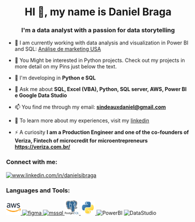<h1 align="center">HI 👋, my name is Daniel Braga</h1>
<h3 align="center">I'm a data analyst with a passion for data storytelling</h3>

- 🔭 I am currently working with data analysis and visualization in Power BI and SQL: [Análise de marketing USA](https://shre.ink/jl2)

- 👯 You Might be interested in Python projects. Check out my projects in more detail on my Pins just below the text.

- 🌱 I'm developing in **Python e SQL**

- 💬 Ask me about **SQL, Excel (VBA), Python, SQL server, AWS, Power BI e Google Data Studio**

- 📫 You find me through my email: **sindeauxdaniel@gmail.com**

- 📄 To learn more about my experiences, visit my [linkedin](https://www.linkedin.com/in/danielsibraga/?locale=en_US)

- ⚡ A curiosity **I am a Production Engineer and one of the co-founders of Veriza, Fintech of microcredit for microentrepreneurs https://veriza.com.br/**

<h3 align="left">Connect with me:</h3>
<p align="left">
<a href="https://linkedin.com/in/www.linkedin.com/in/danielsibraga" target="blank"><img align="center" src="https://raw.githubusercontent.com/rahuldkjain/github-profile-readme-generator/master/src/images/icons/Social/linked-in-alt.svg" alt="www.linkedin.com/in/danielsibraga" height="30" width="40" /></a>
</p>

<h3 align="left">Languages and Tools:</h3>
<p align="left"> <a href="https://aws.amazon.com" target="_blank" rel="noreferrer"> <img src="https://raw.githubusercontent.com/devicons/devicon/master/icons/amazonwebservices/amazonwebservices-original-wordmark.svg" alt="aws" width="40" height="40"/> </a> <a href="https://www.figma.com/" target="_blank" rel="noreferrer"> <img src="https://www.vectorlogo.zone/logos/figma/figma-icon.svg" alt="figma" width="40" height="40"/> </a> <a href="https://www.microsoft.com/en-us/sql-server" target="_blank" rel="noreferrer"> <img src="https://www.svgrepo.com/show/303229/microsoft-sql-server-logo.svg" alt="mssql" width="40" height="40"/> </a> <a href="https://www.postgresql.org" target="_blank" rel="noreferrer"> <img src="https://raw.githubusercontent.com/devicons/devicon/master/icons/postgresql/postgresql-original-wordmark.svg" alt="postgresql" width="40" height="40"/> </a> <a href="https://www.python.org" target="_blank" rel="noreferrer"> <img src="https://raw.githubusercontent.com/devicons/devicon/master/icons/python/python-original.svg" alt="python" width="40" height="40"/> </a> <img src="https://upload.wikimedia.org/wikipedia/commons/c/c9/Power_bi_logo_black.svg" alt="PowerBI" width="40" height="40"/> </a> <img src="https://www.signativa.com.br/wp-content/uploads/2017/10/google-data-studio.png" alt="DataStudio" width="60" height="40"/> </a> </p>

<!--
**danielsbraga/danielsbraga** is a ✨ _special_ ✨ repository because its `README.md` (this file) appears on your GitHub profile.

Here are some ideas to get you started:

- 🔭 I’m currently working on ...
- 🌱 I’m currently learning ...
- 👯 I’m looking to collaborate on ...
- 🤔 I’m looking for help with ...
- 💬 Ask me about ...
- 📫 How to reach me: ...
- 😄 Pronouns: ...
- ⚡ Fun fact: ...
-->

